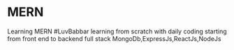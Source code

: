 # MERN
Learning MERN 
#LuvBabbar
learning from scratch with daily coding starting from front end to backend full stack 
MongoDb,ExpressJs,ReactJs,NodeJs

